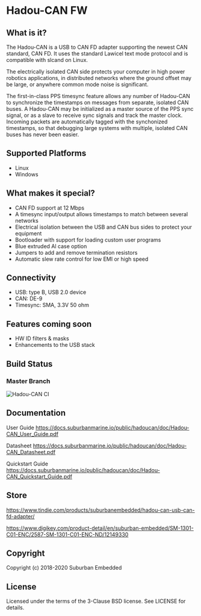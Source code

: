 # Hadou-CAN FW

## What is it?

The Hadou-CAN is a USB to CAN FD adapter supporting the newest CAN standard, CAN FD. It uses the standard Lawicel text mode protocol and is compatible with slcand on Linux.

The electrically isolated CAN side protects your computer in high power robotics applications, in distributed networks where the ground offset may be large, or anywhere common mode noise is significant.

The first-in-class PPS timesync feature allows any number of Hadou-CAN to synchronize the timestamps on messages from separate, isolated CAN buses. A Hadou-CAN may be initialized as a master source of the PPS sync signal, or as a slave to receive sync signals and track the master clock. Incoming packets are automatically tagged with the synchonized timestamps, so that debugging large systems with multiple, isolated CAN buses has never been easier.

## Supported Platforms
* Linux
* Windows

## What makes it special?
* CAN FD support at 12 Mbps
* A timesync input/output allows timestamps to match between several networks 
* Electrical isolation between the USB and CAN bus sides to protect your equipment
* Bootloader with support for loading custom user programs
* Blue extruded Al case option
* Jumpers to add and remove termination resistors
* Automatic slew rate control for low EMI or high speed

## Connectivity
* USB: type B, USB 2.0 device
* CAN: DE-9
* Timesync: SMA, 3.3V 50 ohm

## Features coming soon
* HW ID filters & masks
* Enhancements to the USB stack

## Build Status
### Master Branch
![Hadou-CAN CI](https://github.com/suburbanembedded/hadoucan-fw/workflows/Hadou-CAN%20CI/badge.svg?branch=master)

## Documentation

User Guide
https://docs.suburbanmarine.io/public/hadoucan/doc/Hadou-CAN_User_Guide.pdf

Datasheet
https://docs.suburbanmarine.io/public/hadoucan/doc/Hadou-CAN_Datasheet.pdf

Quickstart Guide
https://docs.suburbanmarine.io/public/hadoucan/doc/Hadou-CAN_Quickstart_Guide.pdf

## Store

https://www.tindie.com/products/suburbanembedded/hadou-can-usb-can-fd-adapter/

https://www.digikey.com/product-detail/en/suburban-embedded/SM-1301-C01-ENC/2587-SM-1301-C01-ENC-ND/12149330

## Copyright

Copyright (c) 2018-2020 Suburban Embedded

## License

Licensed under the terms of the 3-Clause BSD license. See LICENSE for details.
